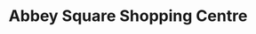 ---
title: "Abbey Square Shopping Centre"
url: /enniscorthy/abbey-square-shopping-centre/
shop: Einkaufszentrum
---